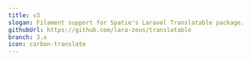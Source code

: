 ```yaml
---
title: v3
slogan: Filament support for Spatie's Laravel Translatable package.
githubUrl: https://github.com/lara-zeus/translatable
branch: 3.x
icon: carbon-translate
---
```


